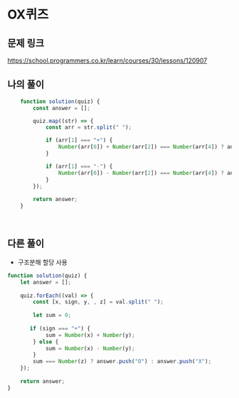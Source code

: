 # OX퀴즈

## 문제 링크

https://school.programmers.co.kr/learn/courses/30/lessons/120907
<br>

## 나의 풀이

```js
	function solution(quiz) {
		const answer = [];

		quiz.map((str) => {
			const arr = str.split(" ");

			if (arr[1] === "+") {
				Number(arr[0]) + Number(arr[2]) === Number(arr[4]) ? answer.push("O") : answer.push("X");
			}

			if (arr[1] === "-") {
				Number(arr[0]) - Number(arr[2]) === Number(arr[4]) ? answer.push("O") : answer.push("X");
			}
		});
		
		return answer;
	}
```
<br>

## 다른 풀이
- 구조분해 할당 사용
```js
function solution(quiz) {
    let answer = [];
    
    quiz.forEach((val) => {
        const [x, sign, y, , z] = val.split(" ");
        
        let sum = 0;
       
       if (sign === "+") {
            sum = Number(x) + Number(y);
        } else {
            sum = Number(x) - Number(y);
        }
        sum === Number(z) ? answer.push("O") : answer.push("X");
    });
    
    return answer;
}
```
